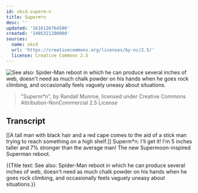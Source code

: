 ```yaml
---
id: xkcd.superm-n
title: Superm*n
desc: ''
updated: '1616126764500'
created: '1405321200000'
sources:
  name: xkcd
  url: 'https://creativecommons.org/licenses/by-nc/2.5/'
  license: Creative Commons 2.5
---
```

![See also: Spider-Man reboot in which he can produce several inches of web, doesn't need as much chalk powder on his hands when he goes rock climbing, and occasionally feels vaguely uneasy about situations.](https://imgs.xkcd.com/comics/superm_n.png)
> "Superm*n", by Randall Munroe, licensed under Creative Commons Attribution-NonCommercial 2.5 License

## Transcript
[[A tall man with black hair and a red cape comes to the aid of a stick man trying to reach something on a high shelf.]]
Superm*n: I'll get it! I'm 5 inches taller and 7% stronger than the average man!
The new Supermoon-inspired 
Superman
 reboot.

{{Title text: See also: Spider-Man reboot in which he can produce several inches of web, doesn't need as much chalk powder on his hands when he goes rock climbing, and occasionally feels vaguely uneasy about situations.}}
